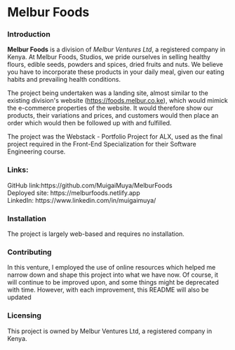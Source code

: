 <h1>Melbur Foods</h1>

<h3>Introduction</h3>
<b>Melbur Foods</b> is a division of <i>Melbur Ventures Ltd</I>, a registered company in Kenya. At Melbur Foods, Studios, we pride ourselves in selling healthy flours, edible seeds, powders and spices, dried fruits and nuts. We believe you have to incorporate these products in your daily meal, given our eating habits and prevailing health conditions.

The project being undertaken was a landing site, almost similar to the existing division's website (https://foods.melbur.co.ke), which would mimick the e-commerce properties of the website. It would therefore show our products, their variations and prices, and customers would then place an order which would then be followed up with and fulfilled. 

The project was the Webstack - Portfolio Project for ALX, used as the final project required in the Front-End Specialization for their Software Engineering course.

<h3>Links:</h3>
GitHub link:https://github.com/MuigaiMuya/MelburFoods<br/>
Deployed site: https://melburfoods.netlify.app<br/>
LinkedIn: https://www.linkedin.com/in/muigaimuya/<br/>

<h3>Installation</h3>
The project is largely web-based and requires no installation. 

<h3>Contributing</h3>
In this venture, I employed the use of online resources which helped me narrow down and shape this project into what we have now. Of course, it will continue to be improved upon, and some things might be deprecated with time. However, with each improvement, this README will also be updated

<h3>Licensing</h3>
This project is owned by Melbur Ventures Ltd, a registered company in Kenya. 
